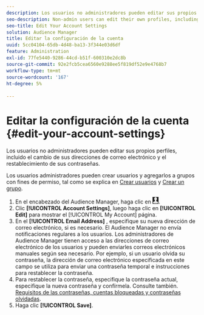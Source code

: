 ```yaml
---
description: Los usuarios no administradores pueden editar sus propios perfiles, incluido el cambio de sus direcciones de correo electrónico y el restablecimiento de sus contraseñas.
seo-description: Non-admin users can edit their own profiles, including changing their email addresses and resetting their passwords.
seo-title: Edit Your Account Settings
solution: Audience Manager
title: Editar la configuración de la cuenta
uuid: 5cc04104-65db-4d48-ba13-3f344e03d6df
feature: Administration
exl-id: 77fe5440-9286-44cd-b51f-600310e2dc8b
source-git-commit: 92e2fcb5cea6560e9288ee5f819df52e9e4768b7
workflow-type: tm+mt
source-wordcount: '167'
ht-degree: 5%

---
```


# Editar la configuración de la cuenta {#edit-your-account-settings}

Los usuarios no administradores pueden editar sus propios perfiles, incluido el cambio de sus direcciones de correo electrónico y el restablecimiento de sus contraseñas.

<!-- t_edit_account_settings.xml -->

Los usuarios administradores pueden crear usuarios y agregarlos a grupos con fines de permiso, tal como se explica en [Crear usuarios](../../features/administration/administration-overview.md#create-users) y [Crear un grupo](../../features/administration/administration-overview.md#create-group).

1. En el encabezado del Audience Manager, haga clic en ![](assets/icon_profile.png).
1. Clic **[!UICONTROL Account Settings]**, luego haga clic en **[!UICONTROL Edit]** para mostrar el [!UICONTROL My Account] página.
1. En el **[!UICONTROL Email Address]** , especifique su nueva dirección de correo electrónico, si es necesario. El Audience Manager no envía notificaciones regulares a los usuarios. Los administradores de Audience Manager tienen acceso a las direcciones de correo electrónico de los usuarios y pueden enviarles correos electrónicos manuales según sea necesario. Por ejemplo, si un usuario olvida su contraseña, la dirección de correo electrónico especificada en este campo se utiliza para enviar una contraseña temporal e instrucciones para restablecer la contraseña.
1. Para restablecer la contraseña, especifique la contraseña actual, especifique la nueva contraseña y confírmela.
Consulte también. [Requisitos de las contraseñas, cuentas bloqueadas y contraseñas olvidadas](../../reference/password-requirements.md).
1. Haga clic **[!UICONTROL Save]**.

